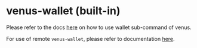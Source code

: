 # venus-wallet (built-in)

Please refer to the docs [here](https://github.com/filecoin-project/venus-wallet/blob/master/docs/en/getting-started-local.md) on how to use wallet sub-command of venus. 

For use of remote `venus-wallet`, please refer to documentation [here](venus-wallet.md).